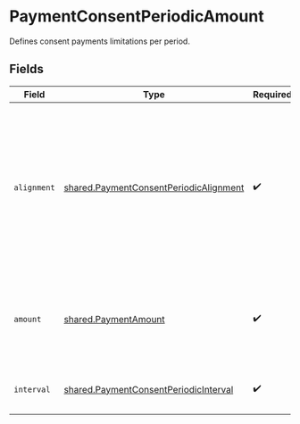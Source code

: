 # PaymentConsentPeriodicAmount

Defines consent payments limitations per period.


## Fields

| Field                                                                                                                             | Type                                                                                                                              | Required                                                                                                                          | Description                                                                                                                       |
| --------------------------------------------------------------------------------------------------------------------------------- | --------------------------------------------------------------------------------------------------------------------------------- | --------------------------------------------------------------------------------------------------------------------------------- | --------------------------------------------------------------------------------------------------------------------------------- |
| `alignment`                                                                                                                       | [shared.PaymentConsentPeriodicAlignment](../../models/shared/paymentconsentperiodicalignment.md)                                  | :heavy_check_mark:                                                                                                                | Where the payment consent period should start.<br/><br/>`CALENDAR`: line up with a calendar.<br/><br/>`CONSENT`: on the date of consent creation. |
| `amount`                                                                                                                          | [shared.PaymentAmount](../../models/shared/paymentamount.md)                                                                      | :heavy_check_mark:                                                                                                                | Maximum cumulative amount for all payments in the specified interval.                                                             |
| `interval`                                                                                                                        | [shared.PaymentConsentPeriodicInterval](../../models/shared/paymentconsentperiodicinterval.md)                                    | :heavy_check_mark:                                                                                                                | Payment consent periodic interval.                                                                                                |